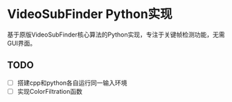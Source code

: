 # VideoSubFinder Python实现

基于原版VideoSubFinder核心算法的Python实现，专注于关键帧检测功能，无需GUI界面。

## TODO

- [ ] 搭建cpp和python各自运行同一输入环境
- [ ] 实现ColorFiltration函数
